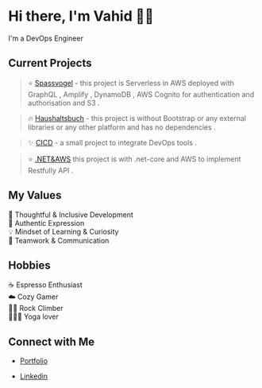 # Hi there, I'm Vahid 👋🏻
I'm a DevOps Engineer 

## Current Projects <br/>
> ⭐️ [Spassvogel](https://github.com/Vahid-Kouh-Jani-Gouji/Spassvogel) - this project is Serverless in AWS deployed with GraphQL , Amplify , DynamoDB , AWS Cognito for authentication and authorisation and S3 .

> 🔥 [Haushaltsbuch](https://github.com/Vahid-Kouh-Jani-Gouji/Haushaltsbuch) - this project is without Bootstrap or any external libraries or any other platform  and has no dependencies .

> ✨ [CICD](https://github.com/Vahid-Kouh-Jani-Gouji/Prometheus-Grafana-Ansible-Terraform) - a small project to integrate DevOps tools .

> ⭐️ [.NET&AWS](https://github.com/Vahid-Kouh-Jani-Gouji/pload-delete-list-files-from-S3-Bucket-AWS-with-Web-API-.net-core) this project is with .net-core and AWS to implement Restfully API .
 

## My Values
🧠 Thoughtful & Inclusive Development <br/>
🖤 Authentic Expression <br/>
💡 Mindset of Learning & Curiosity <br/>
🙌 Teamwork & Communication

## Hobbies
☕️ Espresso Enthusiast <br/>
☁️ Cozy Gamer </br>
🧗🏼 Rock Climber </br>
🧘🏼‍♀️ Yoga lover

## Connect with Me
- [Portfolio](http://vahidtest2023lebenslauf.s3-website-us-east-1.amazonaws.com/) <br/>

- [Linkedin](https://www.linkedin.com/in/vahid-kouh-jani-gouji/) <br/>
